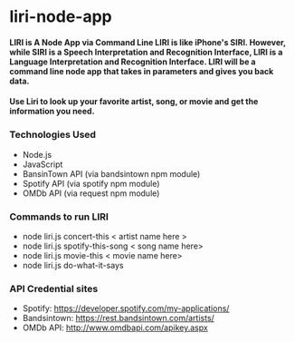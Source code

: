 # liri-node-app

#### LIRI is A Node App via Command Line LIRI is like iPhone's SIRI. However, while SIRI is a Speech Interpretation and Recognition Interface, LIRI is a Language Interpretation and Recognition Interface. LIRI will be a command line node app that takes in parameters and gives you back data.

#### Use Liri to look up your favorite artist, song, or movie and get the information you need.

### Technologies Used
* Node.js
* JavaScript
* BansinTown API (via bandsintown npm module)
* Spotify API (via spotify npm module)
* OMDb API (via request npm module)



### Commands to run LIRI
* node liri.js concert-this < artist name here >
* node liri.js spotify-this-song < song name here>
* node liri.js movie-this < movie name here>
* node liri.js do-what-it-says

### API Credential sites
* Spotify: https://developer.spotify.com/my-applications/
* Bandsintown: https://rest.bandsintown.com/artists/
* OMDb API: http://www.omdbapi.com/apikey.aspx
